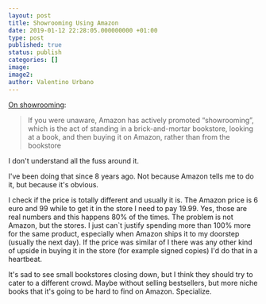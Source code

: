 ```yaml
---
layout: post
title: Showrooming Using Amazon
date: 2019-01-12 22:28:05.000000000 +01:00
type: post
published: true
status: publish
categories: []
image:
image2:
author: Valentino Urbano
---
```


[On showrooming][1]:

> If you were unaware, Amazon has actively promoted “showrooming”, which is the act of standing in a brick-and-mortar bookstore, looking at a book, and then buying it on Amazon, rather than from the bookstore

I don't understand all the fuss around it.

I've been doing that since 8 years ago. Not because Amazon tells me to do it, but because it's obvious.

I check if the price is totally different and usually it is. The Amazon price is 6 euro and 99 while to get it in the store I need to pay 19.99. Yes, those are real numbers and this happens 80% of the times. The problem is not Amazon, but the stores. I just can`t justify spending more than 100% more for the same product, especially when Amazon ships it to my doorstep (usually the next day). If the price was similar of I there was any other kind of upside in buying it in the store (for example signed copies) I'd do that in a heartbeat.

It's sad to see small bookstores closing down, but I think they should try to cater to a different crowd. Maybe without selling bestsellers, but more niche books that it's going to be hard to find on Amazon. Specialize.

[1]: https://www.seattlereviewofbooks.com/notes/2015/11/06/independent-bookstore-fan-showrooms-amazon-books/
